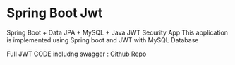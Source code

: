# Spring Boot Jwt
Spring Boot + Data JPA + MySQL + Java JWT Security App 
This application is implemented using Spring boot and JWT with MySQL Database

Full JWT CODE includng swagger : [Github Repo](https://github.com/krishna-sk/spring-security-jwt)
